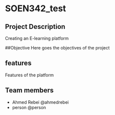 # SOEN342_test

## Project Description
Creating an E-learning platform

##Objective
Here goes the objectives of the project

## features
Features of the platform

## Team members

- Ahmed Rebei @ahmedrebei
- person @person

